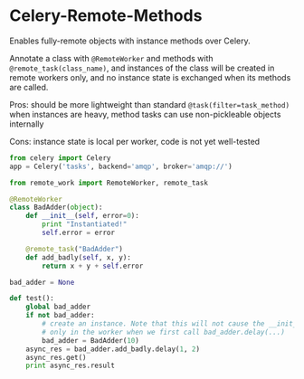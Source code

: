 # Celery-Remote-Methods
Enables fully-remote objects with instance methods over Celery.

Annotate a class with `@RemoteWorker` and methods with `@remote_task(class_name)`, and instances of the class will be created in remote workers only, and no instance state is exchanged when its methods are called.

Pros: should be more lightweight than standard `@task(filter=task_method)` when instances are heavy, method tasks can use non-pickleable objects internally

Cons: instance state is local per worker, code is not yet well-tested

```python
from celery import Celery
app = Celery('tasks', backend='amqp', broker='amqp://')

from remote_work import RemoteWorker, remote_task

@RemoteWorker
class BadAdder(object):
    def __init__(self, error=0):
        print "Instantiated!"
        self.error = error

    @remote_task("BadAdder")
    def add_badly(self, x, y):
        return x + y + self.error

bad_adder = None

def test():
    global bad_adder
    if not bad_adder:
        # create an instance. Note that this will not cause the __init__ method to be called locally,
        # only in the worker when we first call bad_adder.delay(...)
        bad_adder = BadAdder(10)
    async_res = bad_adder.add_badly.delay(1, 2)
    async_res.get()
    print async_res.result

```
